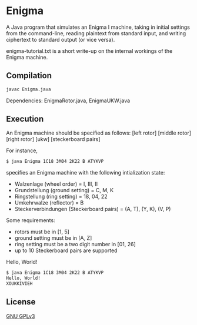 # Enigma

A Java program that simulates an Enigma I machine, taking in initial settings from the command-line, reading plaintext from standard input, and writing ciphertext to standard output (or vice versa).

enigma-tutorial.txt is a short write-up on the internal workings of the Enigma machine.

## Compilation
```bash
javac Enigma.java
```
Dependencies: EnigmaRotor.java, EnigmaUKW.java

## Execution
An Enigma machine should be specified as follows:
  [left rotor] [middle rotor] [right rotor] [ukw] [steckerboard pairs]

For instance, 
```bash
$ java Enigma 1C18 3M04 2K22 B ATYKVP
```
specifies an Enigma machine with the following intialization state:
  + Walzenlage (wheel order)                 = I, III, II
  + Grundstellung (ground setting)           = C, M, K
  + Ringstellung (ring setting)              = 18, 04, 22
  + Umkehrwalze (reflector)                  = B
  + Steckerverbindungen (Steckerboard pairs) = (A, T), (Y, K), (V, P)

Some requirements:
  + rotors must be in [1, 5]
  + ground setting must be in [A, Z]
  + ring setting must be a two digit number in [01, 26]
  + up to 10 Steckerboard pairs are supported

Hello, World!
```bash
$ java Enigma 1C18 3M04 2K22 B ATYKVP
Hello, World!
XOUKKIVIEH
```

## License
[GNU GPLv3](https://www.gnu.org/licenses/gpl-3.0.en.html)
